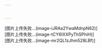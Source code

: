 ```yaml
---


---
```


<p>[图片上传失败…(image-iJRAa2YwaMdnpN62)]<br>
[图片上传失败…(image-tCY6IXXPyThSPhiH)]<br>
[图片上传失败…(image-mr2QL1zJhm528LBf)]</p>

